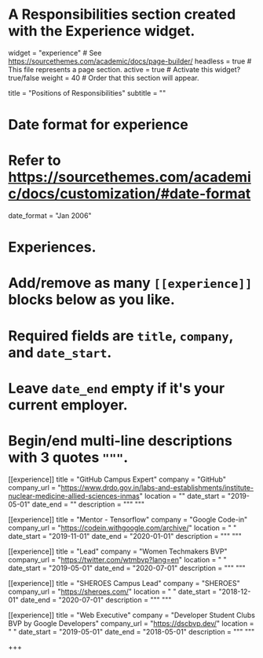 # A Responsibilities section created with the Experience widget.

widget = "experience"  # See https://sourcethemes.com/academic/docs/page-builder/
headless = true  # This file represents a page section.
active = true  # Activate this widget? true/false
weight = 40  # Order that this section will appear.

title = "Positions of Responsibilities"
subtitle = ""

# Date format for experience

#   Refer to https://sourcethemes.com/academic/docs/customization/#date-format

date_format = "Jan 2006"

# Experiences.

#   Add/remove as many `[[experience]]` blocks below as you like.

#   Required fields are `title`, `company`, and `date_start`.

#   Leave `date_end` empty if it's your current employer.

#   Begin/end multi-line descriptions with 3 quotes `"""`.

[[experience]]
  title = "GitHub Campus Expert"
  company = "GitHub"
  company_url = "https://www.drdo.gov.in/labs-and-establishments/institute-nuclear-medicine-allied-sciences-inmas"
  location = ""
  date_start = "2019-05-01"
  date_end = ""
  description = """ """

[[experience]]
  title = "Mentor - Tensorflow"
  company = "Google Code-in"
  company_url = "https://codein.withgoogle.com/archive/"
  location = " "
  date_start = "2019-11-01"
  date_end = "2020-01-01"
  description = """ """

[[experience]]
  title = "Lead"
  company = "Women Techmakers BVP"
  company_url = "https://twitter.com/wtmbvp?lang=en"
  location = " "
  date_start = "2019-05-01"
  date_end = "2020-07-01"
  description = """ """

[[experience]]
  title = "SHEROES Campus Lead"
  company = "SHEROES"
  company_url = "https://sheroes.com/"
  location = " "
  date_start = "2018-12-01"
  date_end = "2020-07-01"
  description = """ """

[[experience]]
  title = "Web Executive"
  company = "Developer Student Clubs BVP by Google Developers"
  company_url = "https://dscbvp.dev/"
  location = " "
  date_start = "2019-05-01"
  date_end = "2018-05-01"
  description = """ """

+++